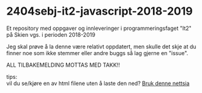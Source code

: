 # 2404sebj-it2-javascript-2018-2019
Et repository med oppgaver og innleveringer i programmeringsfaget "It2" på Skien vgs. i perioden 2018-2019

Jeg skal prøve å la denne være relativt oppdatert, men skulle det skje at du finner noe som ikke stemmer eller andre buggs så lag gjerne en "issue".

ALL TILBAKEMELDING MOTTAS MED TAKK!!  
  
  
tips:  
vil du se/kjøre en av html filene uten å laste den ned? [Bruk denne nettsia](https://bjamse.github.io/2404sebj-it2-javascript-2018-2019/mens%20jeg%20kjeder%20meg/random/lite%20viktig/kj%C3%B8r%20HTML.html)